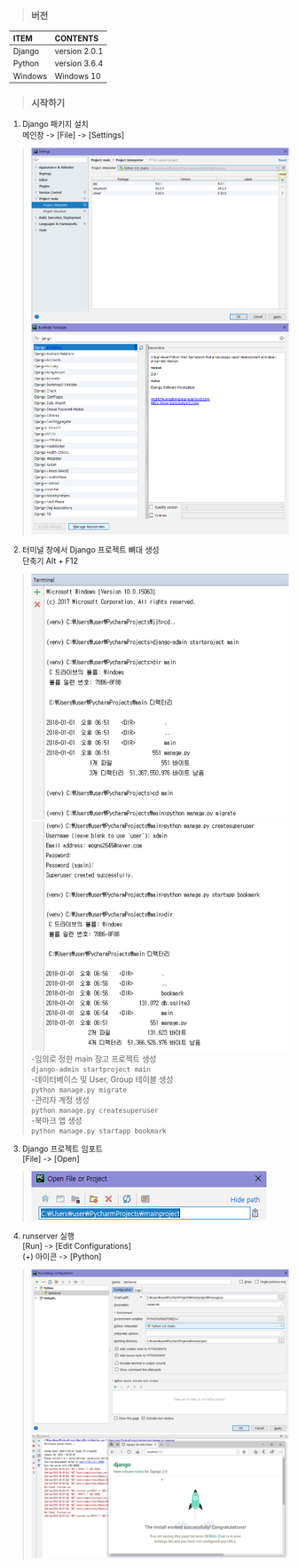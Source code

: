 >### 버전
|ITEM|CONTENTS|
|:----|:----|
|Django|version 2.0.1|
|Python|version 3.6.4|
|Windows|Windows 10|

>### 시작하기

1. Django 패키지 설치<br/>
메인창 -> [File] -> [Settings]
>![django003](./img/django003.PNG)
>![django003](./img/django004.PNG)

2. 터미널 창에서 Django 프로젝트 뼈대 생성<br/>
단축기 Alt + F12
>![django001](./img/django001.PNG)
>![django001](./img/django002.PNG)
-임의로 정한 main 장고 프로젝트 생성<br/>
`django-admin startproject main`<br/>
-데이터베이스 및 User, Group 테이블 생성<br/>
`python manage.py migrate`<br/>
-관리자 계정 생성<br/>
`python manage.py createsuperuser`<br/>
-북마크 앱 생성<br/>
`python manage.py startapp bookmark`<br/>
3. Django 프로젝트 임포트<br/>
[File] -> [Open]
>![django001](./img/django005.PNG)
4. runserver 실행<br/>
[Run] -> [Edit Configurations]<br/>
(+) 아이콘 -> [Python]
>![django001](./img/django006.PNG)
>![django001](./img/django007.PNG)